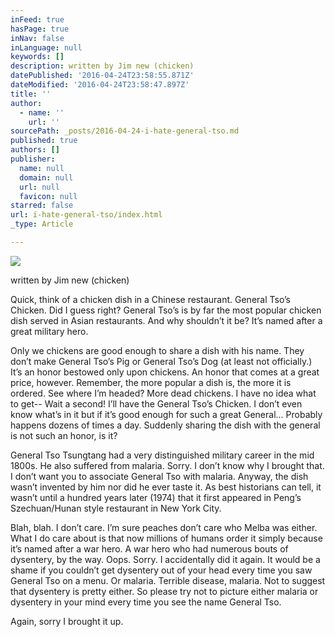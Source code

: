 ```yaml
---
inFeed: true
hasPage: true
inNav: false
inLanguage: null
keywords: []
description: written by Jim new (chicken)
datePublished: '2016-04-24T23:58:55.871Z'
dateModified: '2016-04-24T23:58:47.897Z'
title: ''
author:
  - name: ''
    url: ''
sourcePath: _posts/2016-04-24-i-hate-general-tso.md
published: true
authors: []
publisher:
  name: null
  domain: null
  url: null
  favicon: null
starred: false
url: i-hate-general-tso/index.html
_type: Article

---
```

![](https://s3-us-west-2.amazonaws.com/the-grid-img/p/7d0bb71c85f7265f8ded922d4446f55ac31a1cad.png)

written by Jim new (chicken)

Quick, think of a chicken dish in a Chinese restaurant. General Tsoʼs Chicken. Did I guess right? General Tsoʼs is by far the most popular chicken dish served in Asian restaurants. And why shouldnʼt it be? Itʼs named after a great military hero.

Only we chickens are good enough to share a dish with his name. They donʼt make General Tsoʼs Pig or General Tsoʼs Dog (at least not officially.) Itʼs an honor bestowed only upon chickens. An honor that comes at a great price, however. Remember, the more popular a dish is, the more it is ordered. See where Iʼm headed? More dead chickens. I have no idea what to get-- Wait a second! Iʼll have the General Tsoʼs Chicken. I donʼt even know whatʼs in it but if itʼs good enough for such a great General... Probably happens dozens of times a day. Suddenly sharing the dish with the general is not such an honor, is it?

General Tso Tsungtang had a very distinguished military career in the mid 1800s. He also suffered from malaria. Sorry. I donʼt know why I brought that. I donʼt want you to associate General Tso with malaria. Anyway, the dish wasnʼt invented by him nor did he ever taste it. As best historians can tell, it wasnʼt until a hundred years later (1974) that it first appeared in Pengʼs Szechuan/Hunan style restaurant in New York City.

Blah, blah. I donʼt care. Iʼm sure peaches donʼt care who Melba was either. What I do care about is that now millions of humans order it simply because itʼs named after a war hero. A war hero who had numerous bouts of dysentery, by the way. Oops. Sorry. I accidentally did it again. It would be a shame if you couldnʼt get dysentery out of your head every time you saw General Tso on a menu. Or malaria. Terrible disease, malaria. Not to suggest that dysentery is pretty either. So please try not to picture either malaria or dysentery in your mind every time you see the name General Tso. 

Again, sorry I brought it up.